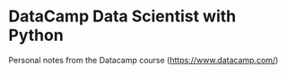 # DataCamp Data Scientist with Python
Personal notes from the Datacamp course (https://www.datacamp.com/)
